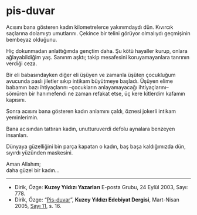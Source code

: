 # pis-duvar

Acısını bana gösteren kadın kilometrelerce yakınımdaydı dün. Kıvırcık saçlarına dolamıştı umutlarını. Çekince bir telini görüyor olmalıydı geçmişinin bembeyaz olduğunu.

Hiç dokunmadan anlattığımda gençtim daha. Şu kötü hayaller kurup, onlara ağlayabildiğim yaş. Sanırım aşktı; takip mesafesini koruyamayanlara tanrının verdiği ceza.

Bir eli babasındayken diğer eli üşüyen ve zamanla üşüten çocukluğum avucunda paslı jiletler sıkıp intikam büyütmeye başladı. Üşüyen elime babamın bazı ihtiyaçlarını –çocukların anlayamayacağı
ihtiyaçlarını– sömüren bir hanımefendi ne zaman refakat etse, üç
kere kitlerdim kafamın kapısını.

Sonra acısını bana gösteren kadın anlamını çaldı, öznesi jokerli intikam yeminlerimin.

Bana acısından tattıran kadın, unutturuverdi defolu aynalara benzeyen insanları.

Dünyaya güzelliğini bin parça kapatan o kadın, baş başa kaldığımızda dün, sıyırdı yüzünden maskesini.

Aman Allahım;  
daha güzel bir kadın...

---
- Dirik, Özge: **Kuzey Yıldızı Yazarları** E-posta Grubu, 24 Eylül 2003, Sayı: 778.
- Dirik, Özge: “[Pis-duvar](https://kuzeyyildizi.com/dergi/11/pis-duvar)”, **Kuzey Yıldızı Edebiyat Dergisi**, Mart-Nisan 2005, [Sayı 11](https://kuzeyyildizi.com/files/ky11.pdf), s. 16.
